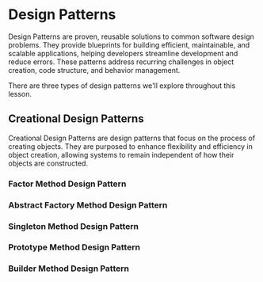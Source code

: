 # Design Patterns

Design Patterns are proven, reusable solutions to common software design problems. They provide blueprints for building efficient, maintainable, and scalable applications, helping developers streamline development and reduce errors. These patterns address recurring challenges in object creation, code structure, and behavior management.

There are three types of design patterns we'll explore throughout this lesson.

## Creational Design Patterns
Creational Design Patterns are design patterns that focus on the process of creating objects. They are purposed to enhance flexibility and efficiency in object creation, allowing systems to remain independent of how their objects are constructed. 

### Factor Method Design Pattern
### Abstract Factory Method Design Pattern
### Singleton Method Design Pattern
### Prototype Method Design Pattern
### Builder Method Design Pattern

